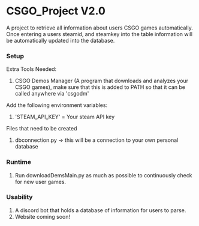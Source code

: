 # CSGO_Project V2.0
A project to retrieve all information about users CSGO games automatically. Once entering a users steamid, and steamkey into the table information will be automatically updated into the database.


### Setup
Extra Tools Needed:
1) CSGO Demos Manager (A program that downloads and analyzes your CSGO games), make sure that this is added to PATH so that it can be called anywhere via 'csgodm'

Add the following environment variables:
1) 'STEAM_API_KEY' = Your steam API key

Files that need to be created
1) dbconnection.py -> this will be a connection to your own personal database

### Runtime
1) Run downloadDemsMain.py as much as possible to continuously check for new user games.


### Usability
1) A discord bot that holds a database of information for users to parse. 
2) Website coming soon!